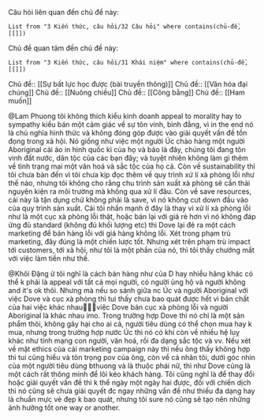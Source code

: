 Câu hỏi liên quan đến chủ đề này:
```dataview
List from "3 Kiến thức, câu hỏi/32 Câu hỏi" where contains(chủ-đề,[[]]) 
```

Chủ đề quan tâm đến chủ đề này:
```dataview
List from "3 Kiến thức, câu hỏi/31 Khái niệm" where contains(chủ-đề,[[]]) 
```

Chủ đề:: [[Sự bất lực học được (bài truyền thông)]]
Chủ đề:: [[Văn hóa đại chúng]]
Chủ đề:: [[Nuông chiều]]
Chủ đề:: [[Công bằng]]
Chủ đề:: [[Ham muốn]]

@Lam Phuong tôi không thích kiểu kinh doanh appeal to morality hay to sympathy kiểu bán một cảm giác về sự tôn vinh, bình đẳng, vì in the end nó là chủ nghĩa hình thức và không đóng góp được vào giải quyết vấn đề tồn đọng trong xã hội. Nó giống như việc một người Úc chào hàng một người Aboriginal cái áo in hình quốc kì của họ và bảo là đây, chúng tôi đang tôn vinh đất nước, dân tộc của các bạn đây; và tuyệt nhiên không làm gì thêm về tình trạng mai một văn hoá và sắc tộc của họ cả. Còn về sustainability thì tôi chưa bàn đến vì tôi chưa kịp đọc thêm về quy trình xử lí xà phòng lỗi như thế nào, nhưng tôi không cho rằng chu trình sản xuất xà phòng sẽ cần thải nguyên kiện ra môi trường mà không qua xử lí đâu. Còn về save resources, cái này là tận dụng chứ không phải là save, vì nó không cut down đầu vào của quy trình sản xuất. Cái tôi nhấn mạnh ở đây là thay vì xử lí xà phòng lỗi như là một cục xà phòng lỗi thật, hoặc bán lại với giá rẻ hơn vì nó không đáp ứng đủ standard (không đủ khối lượng etc) thì Dove lại đẻ ra một cách marketing để bán hàng lỗi với giá hàng không lỗi. Xét trong phạm trù marketing, đây đúng là một chiến lược tốt. Nhưng xét trên phạm trù impact tới customers, tới xã hội, như tôi là một phần của nó, thì tôi thấy chướng mắt với việc làm tiền như thế.

@Khôi Đặng ừ tôi nghĩ là cách bán hàng như của D hay nhiều hãng khác có thể k phải là appeal với tất cả mọi người, có người ủng hộ và người không and it's ok thôi. Nhưng mà nếu so sánh giữa nc Úc và người Aboriginal với việc Dove và cục xà phòng thì tui thấy chưa bao quát được hết vì bản chất của hai việc khác nhau🤷🏻‍♀️việc Dove bán cục xà phòng lỗi và người Aboriginal là khác nhau imo. Trong trường hợp Dove thì nó chỉ là một sản phẩm thôi, không gây hại cho ai cả, người tiêu dùng có thể chọn mua hay k mua, nhưng trong trường hợp nước Úc thì nó có khi còn về nhiều hệ luỵ khác như tính mạng con người, văn hoá, rồi đa dạng sắc tộc và vv. Nếu xét về mặt ethics của cái marketing campaign này thì nếu ông thấy không hợp thì tui cũng hiểu và tôn trọng pov của ông, còn về cá nhân tôi, dưới góc nhìn của một người tiêu dùng bthuong và là thuộc phái nữ, thì như Dove cũng là một cách rất thông minh để lôi kéo khách hàng. Tôi cũng nghĩ là để thay đổi hoặc giải quyết vấn đề thì k thể ngày một ngày hai được, đối với chiến dịch thì nó cũng sẽ chưa giải quyết đc ngay những vấn đề như thiếu đa dạng hay là chuẩn mực vẻ đẹp k bao quát, nhưng tôi sure nó cũng sẽ tạo nên những ảnh hưởng tốt one way or another.